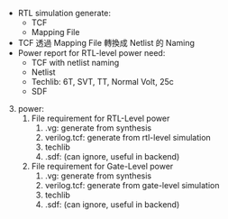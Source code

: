 - RTL simulation generate: 
	- TCF
	- Mapping File
- TCF 透過 Mapping File 轉換成 Netlist 的 Naming
- Power report for RTL-level power need: 
	- TCF with netlist naming
	- Netlist
	- Techlib: 6T, SVT, TT, Normal Volt, 25c
	- SDF



3. power:
	1. File requirement for RTL-Level power
		1. .vg: generate from synthesis
		2. verilog.tcf: generate from rtl-level simulation
		3. techlib
		4. .sdf: (can ignore, useful in backend)
	2. File requirement for Gate-Level power
		1. .vg: generate from synthesis
		2. verilog.tcf: generate from gate-level simulation
		3. techlib
		4. .sdf: (can ignore, useful in backend)